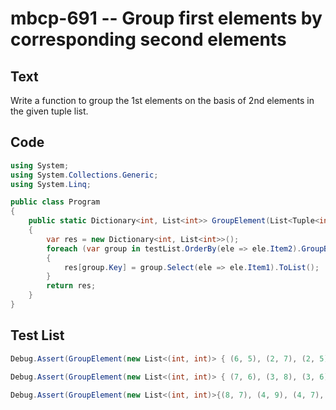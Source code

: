 # mbcp-691 -- Group first elements by corresponding second elements

## Text

Write a function to group the 1st elements on the basis of 2nd elements in the given tuple list.

## Code

```csharp
using System;
using System.Collections.Generic;
using System.Linq;

public class Program
{
    public static Dictionary<int, List<int>> GroupElement(List<Tuple<int, int>> testList)
    {
        var res = new Dictionary<int, List<int>>();
        foreach (var group in testList.OrderBy(ele => ele.Item2).GroupBy(ele => ele.Item2))
        {
            res[group.Key] = group.Select(ele => ele.Item1).ToList();
        }
        return res;
    }
}
```

## Test List

```csharp
Debug.Assert(GroupElement(new List<(int, int)> { (6, 5), (2, 7), (2, 5), (8, 7), (9, 8), (3, 7) }) .SequenceEqual(new Dictionary<int, List<int>> { { 5, new List<int> { 6, 2 } }, { 7, new List<int> { 2, 8, 3 } }, { 8, new List<int> { 9 } } }));
```

```csharp
Debug.Assert(GroupElement(new List<(int, int)> { (7, 6), (3, 8), (3, 6), (9, 8), (10, 9), (4, 8) }).SequenceEqual(new Dictionary<int, List<int>> { { 6, new List<int> { 7, 3 } }, { 8, new List<int> { 3, 9, 4 } }, { 9, new List<int> { 10 } } }));
```

```csharp
Debug.Assert(GroupElement(new List<(int, int)>{(8, 7), (4, 9), (4, 7), (10, 9), (11, 10), (5, 9)}) == new Dictionary<int, List<int>>{{7, new List<int>{8, 4}}, {9, new List<int>{4, 10, 5}}, {10, new List<int>{11}}});
```
